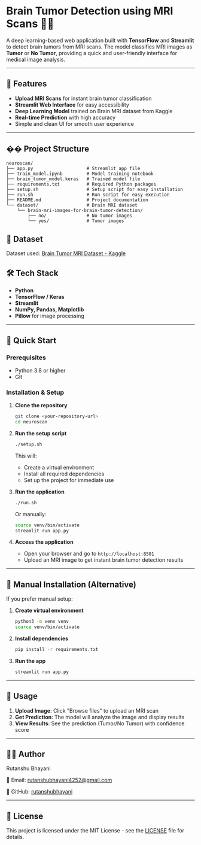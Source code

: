 # Brain Tumor Detection using MRI Scans 🧠🩻

A deep learning-based web application built with **TensorFlow** and **Streamlit** to detect brain tumors from MRI scans. The model classifies MRI images as **Tumor** or **No Tumor**, providing a quick and user-friendly interface for medical image analysis.

---

## 🚀 Features
- **Upload MRI Scans** for instant brain tumor classification
- **Streamlit Web Interface** for easy accessibility
- **Deep Learning Model** trained on Brain MRI dataset from Kaggle
- **Real-time Prediction** with high accuracy
- Simple and clean UI for smooth user experience

---

## �� Project Structure
```
neuroscan/
├── app.py                    # Streamlit app file
├── train_model.ipynb         # Model training notebook
├── brain_tumor_model.keras   # Trained model file
├── requirements.txt          # Required Python packages
├── setup.sh                  # Setup script for easy installation
├── run.sh                    # Run script for easy execution
├── README.md                 # Project documentation
└── dataset/                  # Brain MRI dataset
    └── brain-mri-images-for-brain-tumor-detection/
        ├── no/               # No tumor images
        └── yes/              # Tumor images
```

## 🧪 Dataset

Dataset used: [Brain Tumor MRI Dataset - Kaggle](https://www.kaggle.com/datasets/navoneel/brain-mri-images-for-brain-tumor-detection)

## 🛠️ Tech Stack

- **Python**
- **TensorFlow / Keras**
- **Streamlit**
- **NumPy, Pandas, Matplotlib**
- **Pillow** for image processing

---

## 🚀 Quick Start

### Prerequisites
- Python 3.8 or higher
- Git

### Installation & Setup

1. **Clone the repository**
   ```bash
   git clone <your-repository-url>
   cd neuroscan
   ```

2. **Run the setup script**
   ```bash
   ./setup.sh
   ```
   This will:
   - Create a virtual environment
   - Install all required dependencies
   - Set up the project for immediate use

3. **Run the application**
   ```bash
   ./run.sh
   ```
   Or manually:
   ```bash
   source venv/bin/activate
   streamlit run app.py
   ```

4. **Access the application**
   - Open your browser and go to `http://localhost:8501`
   - Upload an MRI image to get instant brain tumor detection results

---

## 📝 Manual Installation (Alternative)

If you prefer manual setup:

1. **Create virtual environment**
   ```bash
   python3 -m venv venv
   source venv/bin/activate
   ```

2. **Install dependencies**
   ```bash
   pip install -r requirements.txt
   ```

3. **Run the app**
   ```bash
   streamlit run app.py
   ```

---

## 🎯 Usage

1. **Upload Image**: Click "Browse files" to upload an MRI scan
2. **Get Prediction**: The model will analyze the image and display results
3. **View Results**: See the prediction (Tumor/No Tumor) with confidence score

---

## 👨‍💻 Author

Rutanshu Bhayani

📧 Email: rutanshubhayani4252@gmail.com

🔗 GitHub: [rutanshubhayani](https://github.com/rutanshubhayani)

---

## 📄 License

This project is licensed under the MIT License - see the [LICENSE](LICENSE) file for details.

